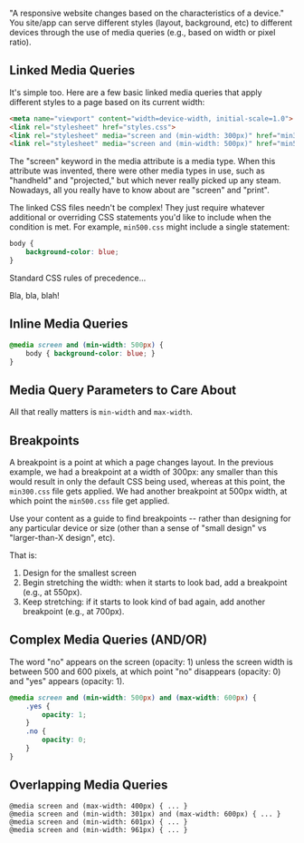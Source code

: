 "A responsive website changes based on the characteristics of a device."  You site/app can serve
different styles (layout, background, etc) to different devices through the use of media queries (e.g., based on width or pixel
ratio).

## Linked Media Queries
It's simple too. Here are a few basic linked media queries that apply different styles to a page based
on its current width:

```html
<meta name="viewport" content="width=device-width, initial-scale=1.0">
<link rel="stylesheet" href="styles.css">
<link rel="stylesheet" media="screen and (min-width: 300px)" href="min300.css">
<link rel="stylesheet" media="screen and (min-width: 500px)" href="min500.css">
```

The "screen" keyword in the media attribute is a media type.  When this attribute was invented, there
were other media types in use, such as "handheld" and "projected," but which never really picked up any 
steam.  Nowadays, all you really have to know about are "screen" and "print".

The linked CSS files needn't be complex!  They just require whatever additional or overriding
CSS statements you'd like to include when the condition is met.  For example, `min500.css`
might include a single statement:

```css
body {
    background-color: blue;
}
```

Standard CSS rules of precedence...

Bla, bla, blah!

## Inline Media Queries
```css
@media screen and (min-width: 500px) {
    body { background-color: blue; }
}
```

## Media Query Parameters to Care About
All that really matters is `min-width` and `max-width`.

## Breakpoints
A breakpoint is a point at which a page changes layout.  In the previous example, we had a breakpoint
at a width of 300px: any smaller than this would result in only the default CSS being used, whereas
at this point, the `min300.css` file gets applied.  We had another breakpoint at 500px width, at which
point the `min500.css` file get applied.

Use your content as a guide to find breakpoints -- rather than designing for any particular device or
size (other than a sense of "small design" vs "larger-than-X design", etc).  

That is:
1. Design for the smallest screen
2. Begin stretching the width:  when it starts to look bad, add a breakpoint (e.g., at 550px).
3. Keep stretching: if it starts to look kind of bad again, add another breakpoint (e.g., at 700px).


## Complex Media Queries (AND/OR)
The word "no" appears on the screen (opacity: 1) unless the screen width is between
500 and 600 pixels, at which point "no" disappears (opacity: 0) and "yes"
appears (opacity: 1). 
```css
@media screen and (min-width: 500px) and (max-width: 600px) {
    .yes {
        opacity: 1;
    }
    .no {
        opacity: 0;
    }
}
```

## Overlapping Media Queries
```
@media screen and (max-width: 400px) { ... }
@media screen and (min-width: 301px) and (max-width: 600px) { ... }
@media screen and (min-width: 601px) { ... }
@media screen and (min-width: 961px) { ... }
```




